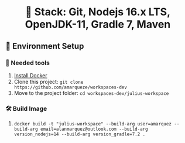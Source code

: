 <h1 align="center">
  🎯 Stack: Git, Nodejs 16.x LTS, OpenJDK-11, Gradle 7, Maven
</h1>

## 🚀 Environment Setup

### 🐳 Needed tools

1. [Install Docker](https://www.docker.com/get-started)
2. Clone this project: `git clone https://github.com/amarqueze/workspaces-dev`
3. Move to the project folder: `cd workspaces-dev/julius-workspace`

### 🛠️ Build Image

1. `docker build -t "julius-workspace" --build-arg user=amarquez --build-arg email=alanmarquez@outlook.com --build-arg version_nodejs=14 --build-arg version_gradle=7.2 .`